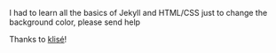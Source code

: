 I had to learn all the basics of Jekyll and HTML/CSS just to change the background color, please send help 

Thanks to [klisé](https://github.com/piharpi/jekyll-klise)!
